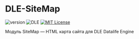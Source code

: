 # DLE-SiteMap
![version](https://img.shields.io/badge/version-2.2.2-red.svg?style=flat-square "Version")
![DLE](https://img.shields.io/badge/DLE-8.2-green.svg?style=flat-square "DLE Version")
[![MIT License](https://img.shields.io/badge/license-MIT-blue.svg?style=flat-square)](https://github.com/dle-modules/DLE-SiteMap/blob/master/LICENSE)

Модуль SiteMap — HTML карта сайта для DLE Datalife Engine